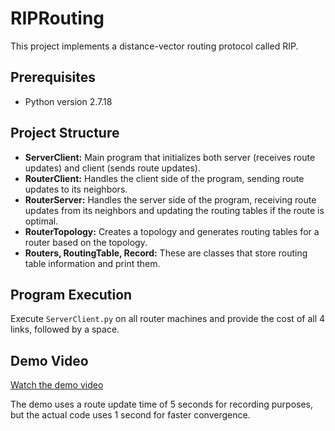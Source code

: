 # RIPRouting

This project implements a distance-vector routing protocol called RIP.

## Prerequisites

- Python version 2.7.18

## Project Structure

- **ServerClient:** Main program that initializes both server (receives route updates) and client (sends route updates).
- **RouterClient:** Handles the client side of the program, sending route updates to its neighbors.
- **RouterServer:** Handles the server side of the program, receiving route updates from its neighbors and updating the routing tables if the route is optimal.
- **RouterTopology:** Creates a topology and generates routing tables for a router based on the topology.
- **Routers, RoutingTable, Record:** These are classes that store routing table information and print them.

## Program Execution

Execute `ServerClient.py` on all router machines and provide the cost of all 4 links, followed by a space.

## Demo Video

[Watch the demo video](https://www.youtube.com/watch?v=eyKt5qtcBHM)

The demo uses a route update time of 5 seconds for recording purposes, but the actual code uses 1 second for faster convergence.
